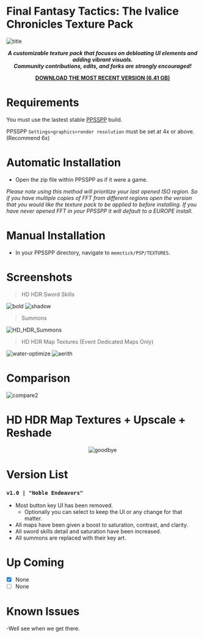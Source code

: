 # Final Fantasy Tactics: The Ivalice Chronicles Texture Pack
![title](https://github.com/user-attachments/assets/49d0caab-811f-4814-aa25-078ba58637d3)

<div align="center">

__*<p>A customizable texture pack that focuses on debloating UI elements and adding vibrant visuals. 
<br>Community contributions, edits, and forks are strongly encouraged!</p>*__

</div>

<div align="center">
  
__[DOWNLOAD THE MOST RECENT VERSION (6.41 GB)](https://github.com/Zodi-ark/Final-Fantasy-Tactics-The-Ivalice-Chronicles-Texture-Pack/releases)__

</div>

# Requirements
You must use the lastest stable [PPSSPP](https://www.ppsspp.org/download) build.

PPSSPP `Settings>graphics>render resolution` must be set at 4x or above. (Recommend 6x)


# Automatic Installation
- Open the zip file within PPSSPP as if it were a game.

*Please note using this method will prioritize your last opened ISO region. So if you have multiple copies of FFT from different regions open the version that you would like the texture pack to be applied to before installing. If you have never opened FFT in your PPSSPP it will default to a EUROPE install.*

# Manual Installation
- In your PPSSPP directory, navigate to `memstick/PSP/TEXTURES`.
 
Screenshots
======  
> HD HDR Sword Skills

![bold](https://github.com/Zodi-ark/in-memory-of-imgur-sucks/assets/113886368/fad336a9-8f3e-419d-84e7-92dc30b44b32)
![shadow](https://github.com/Zodi-ark/in-memory-of-imgur-sucks/assets/113886368/a6064896-fe95-4351-88bc-7054d6aadd4b)

> Summons

![HD_HDR_Summons](https://github.com/Zodi-ark/in-memory-of-imgur-sucks/assets/113886368/82e063f2-1b40-4393-ac21-ffe5728550b6)

> HD HDR Map Textures (Event Dedicated Maps Only)

![water-optimize](https://github.com/Zodi-ark/in-memory-of-imgur-sucks/assets/113886368/097b392f-a741-4c54-98ae-1335a19a4fa4)
![aerith](https://github.com/Zodi-ark/in-memory-of-imgur-sucks/assets/113886368/fb410316-080b-4ffb-a61b-4a21df8901a6)

Comparison
======  
![compare2](https://github.com/Zodi-ark/in-memory-of-imgur-sucks/assets/113886368/376de783-8bff-4f49-9b9e-dd8dedfac059)

HD HDR Map Textures + Upscale + Reshade
======  

<div align="center">

![goodbye](https://github.com/Zodi-ark/in-memory-of-imgur-sucks/assets/113886368/92eab509-b886-458f-a18f-7a9940fe2c01)

</div>

# Version List

### `v1.0 | "Noble Endeavors"`
- Most button key UI has been removed.   
  - Optionally you can select to keep the UI or any change for that matter.
- All maps have been given a boost to saturation, contrast, and clarity.
- All sword skills detail and saturation have been increased.
- All summons are replaced with their key art.

# Up Coming
- [x] None
- [ ] None

# Known Issues

-Well see when we get there.
